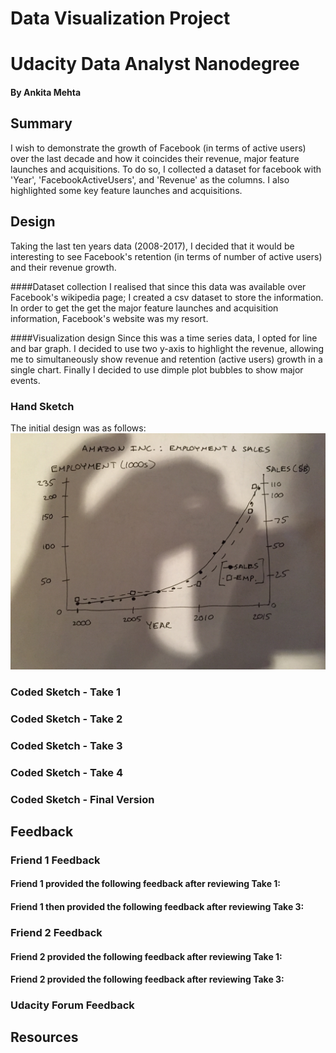 # Data Visualization Project
# Udacity Data Analyst Nanodegree
#### By Ankita Mehta

## Summary

I wish to demonstrate the growth of Facebook (in terms of active users) over the last decade and how it coincides their revenue, major feature launches and acquisitions. To do so, I collected a dataset for facebook with 'Year', 'FacebookActiveUsers', and 'Revenue' as the columns. I also highlighted some key feature launches and acquisitions.

## Design
Taking the last ten years data (2008-2017), I decided that it would be interesting to see Facebook's retention (in terms of number of active users) and their revenue growth. 

####Dataset collection
I realised that since this data was available over Facebook's wikipedia page; I created a csv dataset to store the information. In order to get the get the major feature launches and acquisition information, Facebook's website was my resort.

####Visualization design
Since this was a time series data, I opted for line and bar graph. I decided to use two y-axis to highlight the revenue, allowing me to simultaneously show revenue and retention (active users) growth in a single chart. Finally I decided to use dimple plot bubbles to show major events.

### Hand Sketch
The initial design was as follows:
![Hand Sketch](https://github.com/sfox1975/Udacity-DAND-Project-6/blob/master/Hand_Sketch.JPG)

### Coded Sketch - Take 1

### Coded Sketch - Take 2

### Coded Sketch - Take 3

### Coded Sketch - Take 4

### Coded Sketch - Final Version


## Feedback

### Friend 1 Feedback

#### Friend 1 provided the following feedback after reviewing Take 1:

#### Friend 1 then provided the following feedback after reviewing Take 3:

### Friend 2 Feedback

#### Friend 2 provided the following feedback after reviewing Take 1:

#### Friend 2 provided the following feedback after reviewing Take 3:


### Udacity Forum Feedback


## Resources